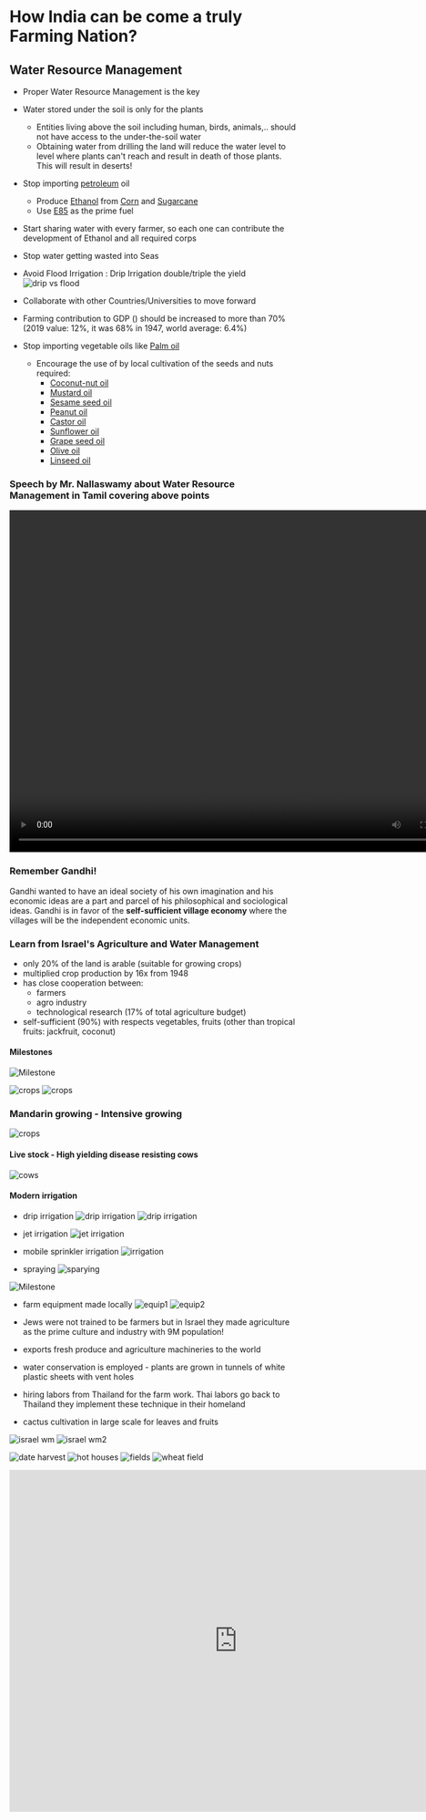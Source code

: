 # How India can be come a truly Farming Nation?

## Water Resource Management

- Proper Water Resource Management is the key
- Water stored under the soil is only for the plants
    - Entities living above the soil including human, birds, animals,.. should not have access to the under-the-soil water
    - Obtaining water from drilling the land will reduce the water level to level where plants can't reach and result in death of those plants. This will result in deserts!

- Stop importing [petroleum](https://en.wikipedia.org/wiki/Petroleum) oil 
    - Produce [Ethanol](https://en.wikipedia.org/wiki/Ethanol) from [Corn](https://en.wikipedia.org/wiki/Corn_ethanol) and [Sugarcane](https://sugarcane.org/ethanol/)
    - Use [E85](https://en.wikipedia.org/wiki/E85) as the prime fuel
- Start sharing water with every farmer, so each one can contribute the development of Ethanol and all required corps
- Stop water getting wasted into Seas
- Avoid Flood Irrigation : Drip Irrigation double/triple the yield
![drip vs flood](img/flood-vs-drip.png)
- Collaborate with other Countries/Universities to move forward

- Farming contribution to GDP () should be increased to more than 70% (2019 value: 12%, it was 68% in 1947, world average: 6.4%)
- Stop importing vegetable oils like [Palm oil](https://en.wikipedia.org/wiki/Palm_oil) 
    - Encourage the use of by local cultivation of the seeds and nuts required:
        - [Coconut-nut oil](https://en.wikipedia.org/wiki/Coconut_oil)
        - [Mustard oil](https://en.wikipedia.org/wiki/Mustard_oil)
        - [Sesame seed oil](https://en.wikipedia.org/wiki/Sesame_oil)
        - [Peanut oil](https://en.wikipedia.org/wiki/Peanut_oil)
        - [Castor oil](https://en.wikipedia.org/wiki/Castor_oil)
        - [Sunflower oil](https://en.wikipedia.org/wiki/Sunflower_oil)
        - [Grape seed oil](https://en.wikipedia.org/wiki/Grape_seed_oil)
        - [Olive oil](https://en.wikipedia.org/wiki/Olive_oil)
        - [Linseed oil](https://en.wikipedia.org/wiki/Linseed_oil)

### Speech by Mr. Nallaswamy about Water Resource Management in Tamil covering above points
<video controls width="800" height="600"  >
                      <source src="https://mohan-chinnappan-n2.github.io/2019/farming/img/farming-water-mgmt.mp4" type="video/mp4">
                      Your browser does not support the video tag.
</video>


### Remember Gandhi!

Gandhi wanted to have an ideal society of his own imagination and his economic ideas are a part and parcel of his philosophical and sociological ideas. Gandhi is in favor of the **self-sufficient village economy** where the villages will be the independent economic units.


### Learn from Israel's Agriculture and Water Management

 - only 20% of the land is arable (suitable for growing crops)
 - multiplied crop production by 16x from 1948 
 - has close cooperation between:
    - farmers
    - agro industry
    - technological research (17% of total agriculture budget)
- self-sufficient (90%) with respects vegetables, fruits (other than tropical fruits: jackfruit, coconut)

#### Milestones
![Milestone](img/israel-milestones-2.png)

![crops](img/israel-crops-1.png)
![crops](img/israel-crops-2.png)

### Mandarin growing - Intensive growing
![crops](img/israel-crop-3.png)

#### Live stock - High yielding disease resisting cows
![cows](img/israel-cows-1.png)

#### Modern irrigation

- drip irrigation
![drip irrigation](img/drip-irrigation-1.png)
![drip irrigation](img/drip-irrigation-2.png)

- jet irrigation
![jet irrigation](img/jet-irrigation.png)

- mobile sprinkler irrigation
![irrigation](img/israel-irrigation-1.png)

- spraying 
![sparying](img/israel-spraying-1.png)

![Milestone](img/israel-milestones-1.png)


- farm equipment made locally
![equip1](img/farm-equipment-1.png)
![equip2](img/farm-equipment-2.png)






-  Jews were not trained to be farmers but in Israel they made agriculture as the prime culture and industry with 9M population!

- exports fresh produce and agriculture machineries to the world

- water conservation is employed - plants are grown in tunnels of white plastic sheets with vent holes

- hiring labors from Thailand for the farm work. Thai labors go back to Thailand they implement these technique in their homeland

- cactus cultivation in large scale for leaves and fruits

![israel wm](img/israel-wm-1.png)
![israel wm2](img/israel-wm-2.png)

![date harvest](https://upload.wikimedia.org/wikipedia/commons/c/c7/Dattelernte.jpg)
![hot houses](https://upload.wikimedia.org/wikipedia/commons/c/cc/PikiWiki_Israel_5358_ein_yahav_hot-houses.jpg)
![fields](https://upload.wikimedia.org/wikipedia/commons/b/ba/PikiWiki_Israel_14301_Gilboa_Mountain.JPG)
![wheat field](https://upload.wikimedia.org/wikipedia/commons/1/11/Wheat-haHula-ISRAEL2.JPG)



<iframe width="800" height="600" src="https://www.youtube.com/embed/LQ3192n9KVU" frameborder="0" allow="accelerometer; autoplay; encrypted-media; gyroscope; picture-in-picture" allowfullscreen></iframe>



